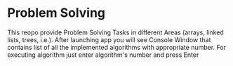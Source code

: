 # Problem Solving
This reopo provide Problem Solving Tasks in different Areas (arrays, linked lists, trees, i.e.). After launching app you will see Console Window that contains list of all the implemented algorithms with appropriate number. For executing algorithm just enter algorithm's number and press Enter
